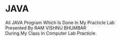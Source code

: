 # JAVA
All JAVA Program Which Is Done In My Practicle Lab 
<br>
Presented By RAM VISHNU BHUMBAR
<br>
During My Class In Computer Lab Practicle
